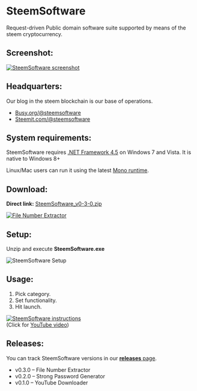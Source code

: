 # SteemSoftware

Request-driven Public domain software suite supported by means of the steem cryptocurrency.

## Screenshot:

[![SteemSoftware screenshot](https://i.imgsafe.org/d2/d265938149.png  "SteemSoftware screenshot")](https://github.com/steemsoftware/steemsoftware/releases)

## Headquarters:

Our blog in the steem blockchain is our base of operations.

* [Busy.org/@steemsoftware](https://busy.org/@steemsoftware) 
* [Steemit.com/@steemsoftware](https://steemit.com/@steemsoftware)

## System requirements:

SteemSoftware requires [.NET Framework 4.5](https://www.microsoft.com/en-us/download/details.aspx?id=30653) on Windows 7 and Vista. It is native to Windows 8+

Linux/Mac users can run it using the latest [Mono runtime](https://www.mono-project.com/download/stable/).

## Download:

**Direct link:** [SteemSoftware_v0-3-0.zip](https://github.com/steemsoftware/steemsoftware/releases/download/v0.3.0/SteemSoftware_v0-3-0.zip)

[![File Number Extractor](https://i.imgsafe.org/d2/d26593db7a.png)](https://github.com/steemsoftware/steemsoftware/releases/download/v0.3.0/SteemSoftware_v0-3-0.zip)

## Setup:

Unzip and execute **SteemSoftware.exe**

![SteemSoftware Setup](https://i.imgsafe.org/14/1487629ac1.png  "SteemSoftware Setup")

## Usage:

1. Pick category.
1. Set functionality.
1. Hit launch.

[![SteemSoftware instructions](http://img.youtube.com/vi/_sFXGzepfWw/0.jpg)](http://www.youtube.com/watch?v=tE2uNauyT1A "SteemSoftware instructions")  
(Click for [YouTube video](http://www.youtube.com/watch?v=_sFXGzepfWw "SteemSoftware Instructions"))

## Releases:

You can track SteemSoftware versions in our [**releases** page](https://github.com/steemsoftware/steemsoftware/releases).

* v0.3.0 – File Number Extractor
* v0.2.0 – Strong Password Generator
* v0.1.0 – YouTube Downloader